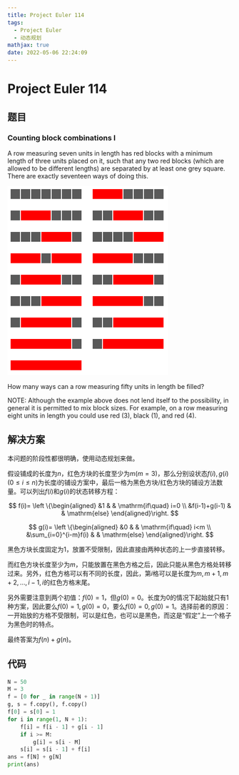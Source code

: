 ```yaml
---
title: Project Euler 114
tags:
  - Project Euler
  - 动态规划
mathjax: true
date: 2022-05-06 22:24:09
---
```


<escape><!-- more --></escape>
    
# Project Euler 114
## 题目
### Counting block combinations I


A row measuring seven units in length has red blocks with a minimum length of three units placed on it, such that any two red blocks (which are allowed to be different lengths) are separated by at least one grey square. There are exactly seventeen ways of doing this.

![](../images/p114.png)

How many ways can a row measuring fifty units in length be filled?

NOTE: Although the example above does not lend itself to the possibility, in general it is permitted to mix block sizes. For example, on a row measuring eight units in length you could use red ($3$), black ($1$), and red ($4$).


## 解决方案

本问题的阶段性都很明确，使用动态规划来做。

假设铺成的长度为$n$，红色方块的长度至少为$m(m=3)$，那么分别设状态$f(i),g(i)(0\le i\le n)$为长度$i$的铺设方案中，最后一格为黑色方块/红色方块的铺设方法数量。可以列出$f(i)$和$g(i)$的状态转移方程：

$$
f(i)=
\left \{\begin{aligned}
  &1  & & \mathrm{if\quad} i=0 \\
  &f(i-1)+g(i-1) & & \mathrm{else}
\end{aligned}\right.
$$

$$
g(i)=
\left \{\begin{aligned}
  &0  & & \mathrm{if\quad} i<m \\
  &\sum_{i=0}^{i-m}f(i) & & \mathrm{else}
\end{aligned}\right.
$$

黑色方块长度固定为$1$，放置不受限制，因此直接由两种状态的上一步直接转移。

而红色方块长度至少为$m$，只能放置在黑色方格之后，因此只能从黑色方格处转移过来。另外，红色方格可以有不同的长度，因此，第$i$格可以是长度为$m,m+1,m+2,\dots,i-1,i$的红色方格末尾。

另外需要注意到两个初值：$f(0)=1$，但$g(0)=0$。长度为$0$的情况下起始就只有$1$种方案，因此要么$f(0)=1,g(0)=0$，要么$f(0)=0,g(0)=1$。选择前者的原因：一开始放的方格不受限制，可以是红色，也可以是黑色，而这是“假定”上一个格子为黑色时的特点。

最终答案为$f(n)+g(n)$。

## 代码

```py
N = 50
M = 3
f = [0 for _ in range(N + 1)]
g, s = f.copy(), f.copy()
f[0] = s[0] = 1
for i in range(1, N + 1):
    f[i] = f[i - 1] + g[i - 1]
    if i >= M:
        g[i] = s[i - M]
    s[i] = s[i - 1] + f[i]
ans = f[N] + g[N]
print(ans)

```

